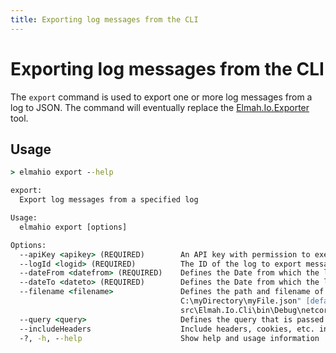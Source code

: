 ```yaml
---
title: Exporting log messages from the CLI
---
```


# Exporting log messages from the CLI

The `export` command is used to export one or more log messages from a log to JSON. The command will eventually replace the [Elmah.Io.Exporter](/export-data-from-elmah-io-to-json/) tool.

## Usage

```cmd
> elmahio export --help

export:
  Export log messages from a specified log

Usage:
  elmahio export [options]

Options:
  --apiKey <apikey> (REQUIRED)        An API key with permission to execute the command
  --logId <logid> (REQUIRED)          The ID of the log to export messages from
  --dateFrom <datefrom> (REQUIRED)    Defines the Date from which the logs start. Ex. " --dateFrom 2020-08-21"
  --dateTo <dateto> (REQUIRED)        Defines the Date from which the logs end. Ex. " --dateTo 2020-08-28"
  --filename <filename>               Defines the path and filename of the file to export to. Ex. " -Filename
                                      C:\myDirectory\myFile.json" [default: c:\elmah.io\client-libraries\Elmah.Io.Cli\
                                      src\Elmah.Io.Cli\bin\Debug\netcoreapp3.1\Export-637342054498905430.json]
  --query <query>                     Defines the query that is passed to the API [default: *]
  --includeHeaders                    Include headers, cookies, etc. in output (will take longer to export)
  -?, -h, --help                      Show help and usage information
```